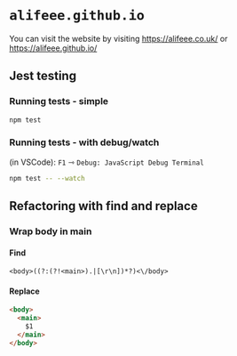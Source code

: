 # `alifeee.github.io`

You can visit the website by visiting <https://alifeee.co.uk/> or <https://alifeee.github.io/>

## Jest testing

### Running tests - simple

```bash
npm test
```

### Running tests - with debug/watch

(in VSCode): `F1` ⇾ `Debug: JavaScript Debug Terminal`

```bash
npm test -- --watch
```

## Refactoring with find and replace

### Wrap body in main

#### Find

```regex
<body>((?:(?!<main>).|[\r\n])*?)<\/body>
```

#### Replace

```html
<body>
  <main>
    $1
  </main>
</body>
```
